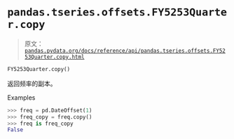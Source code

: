 # `pandas.tseries.offsets.FY5253Quarter.copy`

> 原文：[`pandas.pydata.org/docs/reference/api/pandas.tseries.offsets.FY5253Quarter.copy.html`](https://pandas.pydata.org/docs/reference/api/pandas.tseries.offsets.FY5253Quarter.copy.html)

```py
FY5253Quarter.copy()
```

返回频率的副本。

Examples

```py
>>> freq = pd.DateOffset(1)
>>> freq_copy = freq.copy()
>>> freq is freq_copy
False 
```
